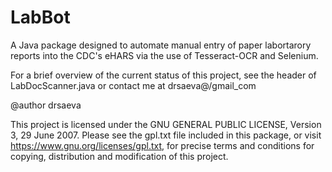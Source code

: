 # LabBot

A Java package designed to automate manual entry of paper labortarory reports into the CDC's eHARS via the use of Tesseract-OCR and Selenium.

For a brief overview of the current status of this project, see the header of LabDocScanner.java or contact me at drsaeva@/gmail_com

@author drsaeva

This project is licensed under the GNU GENERAL PUBLIC LICENSE, Version 3, 29 June 2007. Please see the gpl.txt file included in this package, or visit https://www.gnu.org/licenses/gpl.txt, for precise terms and conditions for copying, distribution and
modification of this project.
